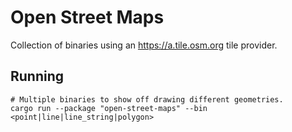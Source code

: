 # Open Street Maps

Collection of binaries using an <https://a.tile.osm.org> tile provider.

## Running

```shell
# Multiple binaries to show off drawing different geometries.
cargo run --package "open-street-maps" --bin <point|line|line_string|polygon>
```
